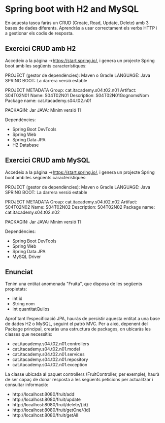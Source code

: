 # Spring boot with H2 and MySQL

En aquesta tasca faràs un CRUD (Create, Read, Update, Delete) amb 3 bases de dades diferents.
Aprendràs a usar correctament els verbs HTTP i a gestionar els codis de resposta.

## Exercici CRUD amb H2

Accedeix a la pàgina ->https://start.spring.io/, i genera un projecte Spring boot amb les següents característiques:

PROJECT (gestor de dependències): Maven o Gradle
LANGUAGE: Java
SPRING BOOT: La darrera versió estable

PROJECT METADATA
Group: cat.itacademy.s04.t02.n01
Artifact: S04T02N01
Name: S04T02N01
Description: S04T02N01GognomsNom
Package name: cat.itacademy.s04.t02.n01

PACKAGIN: Jar
JAVA: Mínim versió 11 

Dependències:
- Spring Boot DevTools
- Spring Web
- Spring Data JPA
- H2 Database

## Exercici CRUD amb MySQL

Accedeix a la pàgina ->https://start.spring.io/, i genera un projecte Spring boot amb les següents característiques:

PROJECT (gestor de dependències): Maven o Gradle
LANGUAGE: Java
SPRING BOOT: La darrera versió estable

PROJECT METADATA
Group: cat.itacademy.s04.t02.n02
Artifact: S04T02N02
Name: S04T02N02
Description: S04T02N02
Package name: cat.itacademy.s04.t02.n02

PACKAGIN: Jar
JAVA: Mínim versió 11

Dependències:
- Spring Boot DevTools
- Spring Web
- Spring Data JPA
- MySQL Driver

## Enunciat

Tenim una entitat anomenada "Fruita", que disposa de les següents propietats:

- int id
- String nom
- Int quantitatQuilos
  
Aprofitant l’especificació JPA, hauràs de persistir aquesta entitat a una base de dades H2 o MySQL, seguint el patró MVC. Per a això, depenent del Package principal, crearàs una estructura de packages, on ubicaràs les classes que necessitis:

- cat.itacademy.s04.t02.n01.controllers
- cat.itacademy.s04.t02.n01.model
- cat.itacademy.s04.t02.n01.services
- cat.itacademy.s04.t02.n01.repository
- cat.itacademy.s04.t02.n01.exception

La classe ubicada al paquet controllers (FruitController, per exemple), haurà de ser capaç de donar resposta a les següents peticions per actualitzar i consultar informació:

- http://localhost:8080/fruit/add
- http://localhost:8080/fruit/update
- http://localhost:8080/fruit/delete/{id}
- http://localhost:8080/fruit/getOne/{id}
- http://localhost:8080/fruit/getAll

